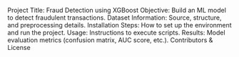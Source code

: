 Project Title: Fraud Detection using XGBoost
Objective: Build an ML model to detect fraudulent transactions.
Dataset Information: Source, structure, and preprocessing details.
Installation Steps: How to set up the environment and run the project.
Usage: Instructions to execute scripts.
Results: Model evaluation metrics (confusion matrix, AUC score, etc.).
Contributors & License
